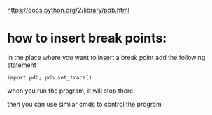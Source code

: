 https://docs.python.org/2/library/pdb.html

# how to insert break points:

In the place where you want to insert a break point
add the following statement

```
import pdb; pdb.set_trace()
```

when you run the program, it will stop there.

then you can use similar cmds to control the program